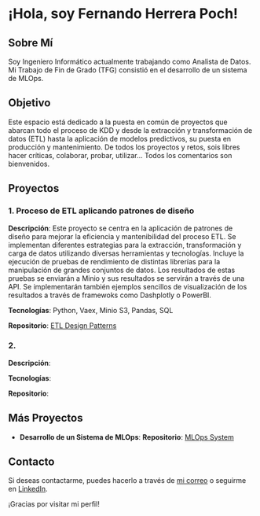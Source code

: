 # ¡Hola, soy Fernando Herrera Poch!

## Sobre Mí
Soy Ingeniero Informático actualmente trabajando como Analista de Datos. Mi Trabajo de Fin de Grado (TFG) consistió en el desarrollo de un sistema de MLOps.

<!---
y estoy apasionado por todo el proceso de KDD (Knowledge Discovery in Databases) para obtener información valiosa de los datos. 
--->

## Objetivo
Este espacio está dedicado a la puesta en común de proyectos que abarcan todo el proceso de KDD y desde la extracción y transformación de datos (ETL) hasta la aplicación de modelos predictivos, su puesta en producción y mantenimiento. De todos los proyectos y retos, sois libres hacer críticas, colaborar, probar, utilizar... Todos los comentarios son bienvenidos.

## Proyectos

### 1. Proceso de ETL aplicando patrones de diseño
**Descripción**: Este proyecto se centra en la aplicación de patrones de diseño para mejorar la eficiencia y mantenibilidad del proceso ETL. Se implementan diferentes estrategias para la extracción, transformación y carga de datos utilizando diversas herramientas y tecnologías.  Incluye la ejecución de pruebas de rendimiento de distintas librerías para la manipulación de grandes conjuntos de datos. Los resultados de estas pruebas se enviarán a Minio y sus resultados se servirán a través de una API. Se implementarán también ejemplos sencillos de visualización de los resultados a través de framewoks como Dashplotly o PowerBI. 

**Tecnologías**: Python, Vaex, Minio S3, Pandas, SQL

**Repositorio**: [ETL Design Patterns]()

### 2.
**Descripción**: 

**Tecnologías**: 

**Repositorio**: 

## Más Proyectos

- **Desarrollo de un Sistema de MLOps**: 
  **Repositorio**: [MLOps System]()



## Contacto
Si deseas contactarme, puedes hacerlo a través de [mi correo](mailto:fhp101ml@gmail.com) o seguirme en [LinkedIn](www.linkedin.com/in/fernando-herrera-poch-31010445).

¡Gracias por visitar mi perfil!


<!---
- 👋 Hi, I’m @fhp101ml
- 👀 I’m interested in ...
- 🌱 I’m currently learning ...
- 💞️ I’m looking to collaborate on ...
- 📫 How to reach me ...
- 😄 Pronouns: ...
- ⚡ Fun fact: ...


fhp101ml/fhp101ml is a ✨ special ✨ repository because its `README.md` (this file) appears on your GitHub profile.
You can click the Preview link to take a look at your changes.
--->
